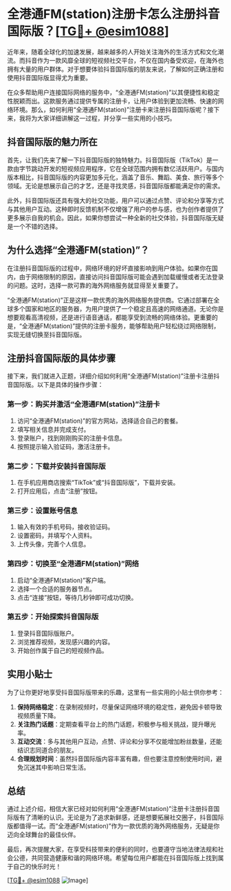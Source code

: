 # 全港通FM(station)注册卡怎么注册抖音国际版？[[TG💪+ @esim1088](https://t.me/s/esim1088)]

近年来，随着全球化的加速发展，越来越多的人开始关注海外的生活方式和文化潮流。而抖音作为一款风靡全球的短视频社交平台，不仅在国内备受欢迎，在海外也拥有大量的用户群体。对于想要体验抖音国际版的朋友来说，了解如何正确注册和使用抖音国际版显得尤为重要。

在众多帮助用户连接国际网络的服务中，“全港通FM(station)”以其便捷性和稳定性脱颖而出。这款服务通过提供专属的注册卡，让用户体验到更加流畅、快速的网络环境。那么，如何利用“全港通FM(station)”注册卡来注册抖音国际版呢？接下来，我将为大家详细讲解这一过程，并分享一些实用的小技巧。

## 抖音国际版的魅力所在

首先，让我们先来了解一下抖音国际版的独特魅力。抖音国际版（TikTok）是一款由字节跳动开发的短视频应用程序，它在全球范围内拥有数亿活跃用户。与国内版本相比，抖音国际版的内容更加多元化，涵盖了音乐、舞蹈、美食、旅行等多个领域。无论是想展示自己的才艺，还是寻找灵感，抖音国际版都能满足你的需求。

此外，抖音国际版还具有强大的社交功能，用户可以通过点赞、评论和分享等方式与其他用户互动。这种即时反馈机制不仅增强了用户的参与感，也为创作者提供了更多展示自我的机会。因此，如果你想尝试一种全新的社交体验，抖音国际版无疑是一个不错的选择。

## 为什么选择“全港通FM(station)”？

在注册抖音国际版的过程中，网络环境的好坏直接影响到用户体验。如果你在国内，由于网络限制的原因，直接访问抖音国际版可能会遇到加载缓慢或者无法登录的问题。这时，选择一款可靠的海外网络服务就显得至关重要了。

“全港通FM(station)”正是这样一款优秀的海外网络服务提供商。它通过部署在全球多个国家和地区的服务器，为用户提供了一个稳定且高速的网络通道。无论你是想要观看高清视频，还是进行语音通话，都能享受到流畅的网络体验。更重要的是，“全港通FM(station)”提供的注册卡服务，能够帮助用户轻松绕过网络限制，实现无缝切换至抖音国际版。

## 注册抖音国际版的具体步骤

接下来，我们就进入正题，详细介绍如何利用“全港通FM(station)”注册卡注册抖音国际版。以下是具体的操作步骤：

### 第一步：购买并激活“全港通FM(station)”注册卡

1. 访问“全港通FM(station)”的官方网站，选择适合自己的套餐。
2. 填写相关信息并完成支付。
3. 登录账户，找到刚刚购买的注册卡信息。
4. 按照提示输入验证码，激活注册卡。

### 第二步：下载并安装抖音国际版

1. 在手机应用商店搜索“TikTok”或“抖音国际版”，下载并安装。
2. 打开应用后，点击“注册”按钮。

### 第三步：设置账号信息

1. 输入有效的手机号码，接收验证码。
2. 设置密码，并填写个人资料。
3. 上传头像，完善个人信息。

### 第四步：切换至“全港通FM(station)”网络

1. 启动“全港通FM(station)”客户端。
2. 选择一个合适的服务器节点。
3. 点击“连接”按钮，等待几秒钟即可成功切换。

### 第五步：开始探索抖音国际版

1. 登录抖音国际版账户。
2. 浏览推荐视频，发现感兴趣的内容。
3. 开始创作属于自己的短视频作品。

## 实用小贴士

为了让你更好地享受抖音国际版带来的乐趣，这里有一些实用的小贴士供你参考：

1. **保持网络稳定**：在录制视频时，尽量保证网络环境的稳定性，避免因卡顿导致视频质量下降。
2. **关注热门话题**：定期查看平台上的热门话题，积极参与相关挑战，提升曝光率。
3. **互动交流**：多与其他用户互动，点赞、评论和分享不仅能增加粉丝数量，还能结识志同道合的朋友。
4. **合理规划时间**：虽然抖音国际版内容丰富有趣，但也要注意控制使用时间，避免沉迷其中影响日常生活。

## 总结

通过上述介绍，相信大家已经对如何利用“全港通FM(station)”注册卡注册抖音国际版有了清晰的认识。无论是为了追求新鲜感，还是想要拓展社交圈子，抖音国际版都值得一试。而“全港通FM(station)”作为一款优质的海外网络服务，无疑是你迈向全球舞台的最佳伙伴。

最后，再次提醒大家，在享受科技带来的便利的同时，也要遵守当地法律法规和社会公德，共同营造健康和谐的网络环境。希望每位用户都能在抖音国际版上找到属于自己的快乐时光！

[[TG💪+ @esim1088](https://t.me/s/esim1088) ![Image](https://i.postimg.cc/4NQfJmqS/Snipaste-2025-05-13-00-14-12.png)]